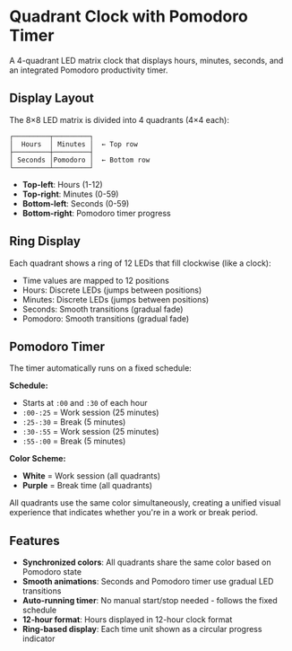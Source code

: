 # Quadrant Clock with Pomodoro Timer

A 4-quadrant LED matrix clock that displays hours, minutes, seconds, and an integrated Pomodoro productivity timer.

## Display Layout

The 8×8 LED matrix is divided into 4 quadrants (4×4 each):

```
┌─────────┬─────────┐
│  Hours  │ Minutes │  ← Top row
├─────────┼─────────┤
│ Seconds │Pomodoro │  ← Bottom row
└─────────┴─────────┘
```

- **Top-left**: Hours (1-12)
- **Top-right**: Minutes (0-59)
- **Bottom-left**: Seconds (0-59)
- **Bottom-right**: Pomodoro timer progress

## Ring Display

Each quadrant shows a ring of 12 LEDs that fill clockwise (like a clock):
- Time values are mapped to 12 positions
- Hours: Discrete LEDs (jumps between positions)
- Minutes: Discrete LEDs (jumps between positions)
- Seconds: Smooth transitions (gradual fade)
- Pomodoro: Smooth transitions (gradual fade)

## Pomodoro Timer

The timer automatically runs on a fixed schedule:

**Schedule:**
- Starts at `:00` and `:30` of each hour
- `:00-:25` = Work session (25 minutes)
- `:25-:30` = Break (5 minutes)
- `:30-:55` = Work session (25 minutes)
- `:55-:00` = Break (5 minutes)

**Color Scheme:**
- **White** = Work session (all quadrants)
- **Purple** = Break time (all quadrants)

All quadrants use the same color simultaneously, creating a unified visual experience that indicates whether you're in a work or break period.

## Features

- **Synchronized colors**: All quadrants share the same color based on Pomodoro state
- **Smooth animations**: Seconds and Pomodoro timer use gradual LED transitions
- **Auto-running timer**: No manual start/stop needed - follows the fixed schedule
- **12-hour format**: Hours displayed in 12-hour clock format
- **Ring-based display**: Each time unit shown as a circular progress indicator
